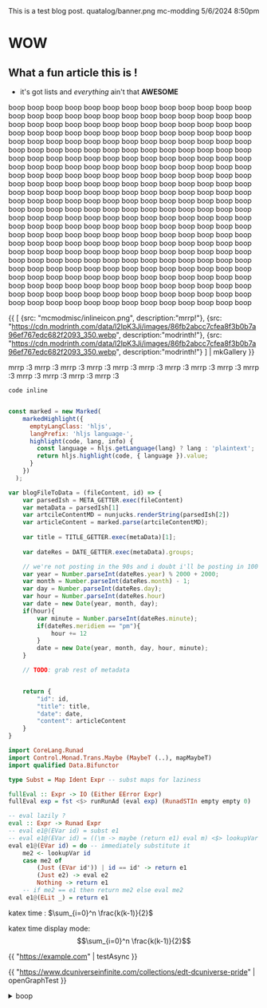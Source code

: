 <articlemeta>
    <title>Test Article !!</title>
    <description>This is a test blog post.</description>
    <banner>quatalog/banner.png</banner>
    <tags>
        <tag>mc-modding</tag>
    </tags>
    <date>5/6/2024 8:50pm</date>
</articlemeta>

# WOW

## What a fun article this is !

- it's got lists and *everything* ain't that **AWESOME**

boop boop boop boop boop boop boop boop boop boop boop boop boop boop boop boop boop boop boop boop boop boop boop boop boop boop boop boop boop boop boop boop boop boop boop boop boop boop boop boop boop boop boop boop boop boop boop boop boop boop boop boop boop boop boop boop boop boop boop boop boop boop boop boop boop boop boop boop boop boop boop boop boop boop boop boop boop boop boop boop boop boop boop boop boop boop boop boop boop boop boop boop boop boop boop boop boop boop boop boop boop boop boop boop boop boop boop boop boop boop boop boop boop boop boop boop boop boop boop boop boop boop boop boop boop boop boop boop boop boop boop boop boop boop boop boop boop boop boop boop boop boop boop boop boop boop boop boop boop boop boop boop boop boop boop boop boop boop boop boop boop boop boop boop boop boop boop boop boop boop boop boop boop boop boop boop boop boop boop boop boop boop boop boop boop boop boop boop boop boop boop boop boop boop boop boop boop boop boop boop boop boop boop boop boop boop boop boop boop boop boop boop boop boop boop boop boop boop boop boop boop boop boop boop boop boop boop boop boop boop boop boop boop boop boop boop boop boop boop boop boop boop boop boop boop boop boop boop boop boop boop boop boop boop boop boop boop boop boop boop boop boop boop boop boop boop boop boop boop boop boop boop boop boop boop boop boop boop boop boop boop boop boop boop boop boop boop boop boop boop boop boop boop boop boop boop boop boop boop boop boop boop boop boop boop boop boop boop boop boop boop boop 

{{ 
    [
        {src: "mcmodmisc/inlineicon.png", description:"mrrp!"},
        {src: "https://cdn.modrinth.com/data/l2IpK3Ji/images/86fb2abcc7cfea8f3b0b7a96ef767edc682f2093_350.webp", description:"modrinth!"},
        {src: "https://cdn.modrinth.com/data/l2IpK3Ji/images/86fb2abcc7cfea8f3b0b7a96ef767edc682f2093_350.webp", description:"modrinth!"}
    ] | mkGallery 
}}

mrrp :3 mrrp :3 mrrp :3 mrrp :3 mrrp :3 mrrp :3 mrrp :3 mrrp :3 mrrp :3 mrrp :3 mrrp :3 mrrp :3 mrrp :3 mrrp :3 


`code inline`

```js

const marked = new Marked(
    markedHighlight({
      emptyLangClass: 'hljs',
      langPrefix: 'hljs language-',
      highlight(code, lang, info) {
        const language = hljs.getLanguage(lang) ? lang : 'plaintext';
        return hljs.highlight(code, { language }).value;
      }
    })
  );

var blogFileToData = (fileContent, id) => {
    var parsedIsh = META_GETTER.exec(fileContent)
    var metaData = parsedIsh[1]
    var artcileContentMD = nunjucks.renderString(parsedIsh[2])
    var articleContent = marked.parse(artcileContentMD);
    
    var title = TITLE_GETTER.exec(metaData)[1];
    
    var dateRes = DATE_GETTER.exec(metaData).groups;

    // we're not posting in the 90s and i doubt i'll be posting in 100 years
    var year = Number.parseInt(dateRes.year) % 2000 + 2000;
    var month = Number.parseInt(dateRes.month) - 1;
    var day = Number.parseInt(dateRes.day);
    var hour = Number.parseInt(dateRes.hour)
    var date = new Date(year, month, day);
    if(hour){
        var minute = Number.parseInt(dateRes.minute);
        if(dateRes.meridiem == "pm"){
            hour += 12
        }
        date = new Date(year, month, day, hour, minute);
    }

    // TODO: grab rest of metadata


    return {
        "id": id,
        "title": title,
        "date": date,
        "content": articleContent
    }
}
```

```hs
import CoreLang.Runad
import Control.Monad.Trans.Maybe (MaybeT (..), mapMaybeT)
import qualified Data.Bifunctor

type Subst = Map Ident Expr -- subst maps for laziness

fullEval :: Expr -> IO (Either EError Expr)
fullEval exp = fst <$> runRunAd (eval exp) (RunadSTIn empty empty 0)

-- eval lazily ?
eval :: Expr -> Runad Expr
-- eval e1@(EVar id) = subst e1
-- eval e1@(EVar id) = ((\m -> maybe (return e1) eval m) <$> lookupVar id) -- immediately substitute it
eval e1@(EVar id) = do -- immediately substitute it
    me2 <- lookupVar id
    case me2 of
        (Just (EVar id')) | id == id' -> return e1
        (Just e2) -> eval e2
        Nothing -> return e1
    -- if me2 == e1 then return me2 else eval me2
eval e1@(ELit _) = return e1
```


katex time : $\sum_{i=0}^n \frac{k(k-1)}{2}$

katex time display mode: $$\sum_{i=0}^n \frac{k(k-1)}{2}$$

{{ "https://example.com" | testAsync }}

{{ "https://www.dcuniverseinfinite.com/collections/edt-dcuniverse-pride" | openGraphTest }}


<details>
<summary>boop</summary>

```json
{
    "hexgloop": {
        "name": "Hex Gloop",
        "id": "hexgloop",
        "tags": ["mc-modding", "software"],
        "banner": "hexgloop/titlecard.png",
        "icon": "hexgloop/icon.png",
        "summary": "An addon mod for Hex Casting known for its QoL improvements and new mechanics."
    },
    "inline": {
        "name": "Inline",
        "id": "inline",
        "tags": ["mc-modding", "software"],
        "icon": "mcmodmisc/inlineicon.png",
        "summary": "A minecraft library for rendering in-line with text"
    },
    "ducky-periphs": {
        "name": "Ducky Peripherals",
        "id": "ducky-periphs",
        "tags": ["mc-modding", "software"],
        "icon": "mcmodmisc/duckyperiphsicon.webp",
        "summary": "An addon mod for computercraft adding ducks, keyboards, and hex casting compat"
    },
}
```
</details>